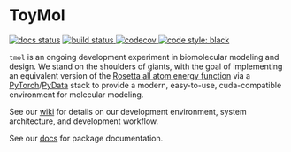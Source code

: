 # ToyMol


[![docs status](https://img.shields.io/website-up-down-green-red/http/shields.io.svg?label=docs)](http://tmol.ipd.uw.edu)
[![build status](https://badge.buildkite.com/0608cfe87394e48f6ffd7008b0634cb5be1b807e4b25f0d3e1.svg?branch=master)
](https://buildkite.com/uw-ipd/tmol)
[![codecov](https://codecov.io/gh/uw-ipd/tmol/branch/master/graph/badge.svg?token=OoO0dtKDBK)
](https://codecov.io/gh/uw-ipd/tmol)
[![code style: black](https://img.shields.io/badge/code%20style-black-000000.svg)](https://github.com/ambv/black)



`tmol` is an ongoing development experiment in biomolecular modeling and
design. We stand on the shoulders of giants, with the goal of implementing
an equivalent version of the [Rosetta all atom energy
function](https://doi.org/10.1021/acs.jctc.7b00125) via
a [PyTorch](https://pytorch.org)/[PyData](https://pydata.org) stack to
provide a modern, easy-to-use, cuda-compatible environment for molecular
modeling.

See our [wiki](./wiki) for details on our development environment, system
architecture, and development workflow.

See our [docs](http://tmol.ipd.uw.edu) for package documentation.
